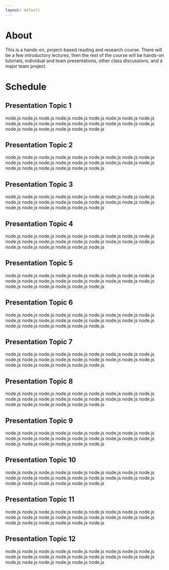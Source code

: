 ```yaml
---
layout: default
---
```


# [](#header-1) About 

This is a hands-on, project-based reading and research course.  There will be a few introductory lectures, then the rest of the course will be hands-on tutorials, individual and team presentations, other class discussions, and a major team project.


# [](#header-1) Schedule 


## [](#header-2) Presentation Topic 1 

node.js node.js node.js node.js node.js node.js node.js node.js
node.js node.js node.js node.js node.js node.js node.js node.js
node.js node.js node.js node.js node.js node.js node.js node.js


## [](#header-2) Presentation Topic 2

node.js node.js node.js node.js node.js node.js node.js node.js
node.js node.js node.js node.js node.js node.js node.js node.js
node.js node.js node.js node.js node.js node.js node.js node.js

## [](#header-2) Presentation Topic 3 

node.js node.js node.js node.js node.js node.js node.js node.js
node.js node.js node.js node.js node.js node.js node.js node.js
node.js node.js node.js node.js node.js node.js node.js node.js

## [](#header-2) Presentation Topic 4 

node.js node.js node.js node.js node.js node.js node.js node.js
node.js node.js node.js node.js node.js node.js node.js node.js
node.js node.js node.js node.js node.js node.js node.js node.js

## [](#header-2) Presentation Topic 5 

node.js node.js node.js node.js node.js node.js node.js node.js
node.js node.js node.js node.js node.js node.js node.js node.js
node.js node.js node.js node.js node.js node.js node.js node.js

## [](#header-2) Presentation Topic 6 

node.js node.js node.js node.js node.js node.js node.js node.js
node.js node.js node.js node.js node.js node.js node.js node.js
node.js node.js node.js node.js node.js node.js node.js node.js

## [](#header-2) Presentation Topic 7 

node.js node.js node.js node.js node.js node.js node.js node.js
node.js node.js node.js node.js node.js node.js node.js node.js
node.js node.js node.js node.js node.js node.js node.js node.js

## [](#header-2) Presentation Topic 8 

node.js node.js node.js node.js node.js node.js node.js node.js
node.js node.js node.js node.js node.js node.js node.js node.js
node.js node.js node.js node.js node.js node.js node.js node.js

## [](#header-2) Presentation Topic 9 

node.js node.js node.js node.js node.js node.js node.js node.js
node.js node.js node.js node.js node.js node.js node.js node.js
node.js node.js node.js node.js node.js node.js node.js node.js

## [](#header-2) Presentation Topic 10 

node.js node.js node.js node.js node.js node.js node.js node.js
node.js node.js node.js node.js node.js node.js node.js node.js
node.js node.js node.js node.js node.js node.js node.js node.js

## [](#header-2) Presentation Topic 11

node.js node.js node.js node.js node.js node.js node.js node.js
node.js node.js node.js node.js node.js node.js node.js node.js
node.js node.js node.js node.js node.js node.js node.js node.js

## [](#header-2) Presentation Topic 12

node.js node.js node.js node.js node.js node.js node.js node.js
node.js node.js node.js node.js node.js node.js node.js node.js
node.js node.js node.js node.js node.js node.js node.js node.js
